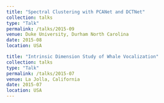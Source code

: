 ```yaml
---
title: "Spectral Clustering with PCANet and DCTNet"
collection: talks
type: "Talk"
permalink: /talks/2015-09
venue: Duke University, Durham North Carolina
date: 2015-08
location: USA

title: "Intrinsic Dimension Study of Whale Vocalization"
collection: talks
type: "Talk"
permalink: /talks/2015-07
venue: La Jolla, California
date: 2015-07
location: USA
---
```

